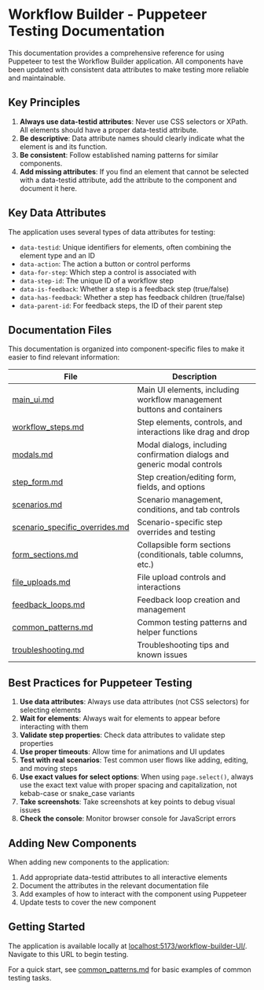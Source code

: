 # Workflow Builder - Puppeteer Testing Documentation

This documentation provides a comprehensive reference for using Puppeteer to test the Workflow Builder application. All components have been updated with consistent data attributes to make testing more reliable and maintainable.

## Key Principles

1. **Always use data-testid attributes**: Never use CSS selectors or XPath. All elements should have a proper data-testid attribute.
2. **Be descriptive**: Data attribute names should clearly indicate what the element is and its function.
3. **Be consistent**: Follow established naming patterns for similar components.
4. **Add missing attributes**: If you find an element that cannot be selected with a data-testid attribute, add the attribute to the component and document it here.

## Key Data Attributes

The application uses several types of data attributes for testing:

- `data-testid`: Unique identifiers for elements, often combining the element type and an ID
- `data-action`: The action a button or control performs
- `data-for-step`: Which step a control is associated with
- `data-step-id`: The unique ID of a workflow step
- `data-is-feedback`: Whether a step is a feedback step (true/false)
- `data-has-feedback`: Whether a step has feedback children (true/false)
- `data-parent-id`: For feedback steps, the ID of their parent step

## Documentation Files

This documentation is organized into component-specific files to make it easier to find relevant information:

| File | Description |
|------|-------------|
| [main_ui.md](./main_ui.md) | Main UI elements, including workflow management buttons and containers |
| [workflow_steps.md](./workflow_steps.md) | Step elements, controls, and interactions like drag and drop |
| [modals.md](./modals.md) | Modal dialogs, including confirmation dialogs and generic modal controls |
| [step_form.md](./step_form.md) | Step creation/editing form, fields, and options |
| [scenarios.md](./scenarios.md) | Scenario management, conditions, and tab controls |
| [scenario_specific_overrides.md](./workflow_scenarios/scenario_specific_overrides.md) | Scenario-specific step overrides and testing |
| [form_sections.md](./form_sections.md) | Collapsible form sections (conditionals, table columns, etc.) |
| [file_uploads.md](./file_uploads.md) | File upload controls and interactions |
| [feedback_loops.md](./feedback_loops.md) | Feedback loop creation and management |
| [common_patterns.md](./common_patterns.md) | Common testing patterns and helper functions |
| [troubleshooting.md](./troubleshooting.md) | Troubleshooting tips and known issues |

## Best Practices for Puppeteer Testing

1. **Use data attributes**: Always use data attributes (not CSS selectors) for selecting elements
2. **Wait for elements**: Always wait for elements to appear before interacting with them
3. **Validate step properties**: Check data attributes to validate step properties
4. **Use proper timeouts**: Allow time for animations and UI updates
5. **Test with real scenarios**: Test common user flows like adding, editing, and moving steps
6. **Use exact values for select options**: When using `page.select()`, always use the exact text value with proper spacing and capitalization, not kebab-case or snake_case variants
7. **Take screenshots**: Take screenshots at key points to debug visual issues
8. **Check the console**: Monitor browser console for JavaScript errors

## Adding New Components

When adding new components to the application:

1. Add appropriate data-testid attributes to all interactive elements
2. Document the attributes in the relevant documentation file
3. Add examples of how to interact with the component using Puppeteer
4. Update tests to cover the new component

## Getting Started

The application is available locally at [localhost:5173/workflow-builder-UI/](http://localhost:5173/workflow-builder-UI/). Navigate to this URL to begin testing.

For a quick start, see [common_patterns.md](./common_patterns.md) for basic examples of common testing tasks.
